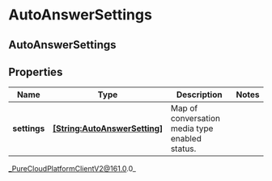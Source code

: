 # AutoAnswerSettings

## AutoAnswerSettings

## Properties

|Name | Type | Description | Notes|
|------------ | ------------- | ------------- | -------------|
| **settings** | [**[String:AutoAnswerSetting]**](AutoAnswerSetting) | Map of conversation media type enabled status. | |



_PureCloudPlatformClientV2@161.0.0_
